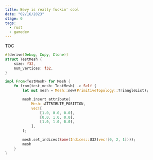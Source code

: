 ```yaml
---
title: Bevy is really fuckin' cool
date: "02/16/2023"
stage: 0
tags:
  - rust
  - gamedev
---
```


<script lang="ts">
  import EmphasisBox from '$lib/components/EmphasisBox.svelte';
  import ProgressBlock from '$lib/components/ProgressBlock.svelte';
  import StickyNav from '$lib/components/StickyNav.svelte';
  import { page } from '$app/stores';
</script>

<StickyNav page={$page}>

TOC

</StickyNav>


```rust
#[derive(Debug, Copy, Clone)]
struct TestMesh {
    size: f32,
    num_vertices: f32,
}

impl From<TestMesh> for Mesh {
    fn from(test_mesh: TestMesh) -> Self {
        let mut mesh = Mesh::new(PrimitiveTopology::TriangleList);

        mesh.insert_attribute(
            Mesh::ATTRIBUTE_POSITION,
            vec![
                [1.0, 0.0, 0.0],
                [0.0, 1.0, 0.0],
                [1.0, 1.0, 0.0],
            ],
        );

        mesh.set_indices(Some(Indices::U32(vec![0, 2, 1])));
        mesh
    }
}
```

<ProgressBlock />

